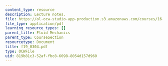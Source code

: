 ```yaml
---
content_type: resource
description: Lecture notes.
file: https://ol-ocw-studio-app-production.s3.amazonaws.com/courses/16-01-unified-engineering-i-ii-iii-iv-fall-2005-spring-2006/819b81c352affbc860988054d157d960_f19_0304.pdf
file_type: application/pdf
learning_resource_types: []
parent_title: Fluid Mechanics
parent_type: CourseSection
resourcetype: Document
title: f19_0304.pdf
type: OCWFile
uid: 819b81c3-52af-fbc8-6098-8054d157d960
---
```

